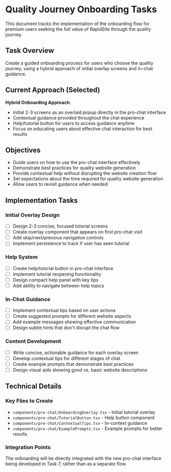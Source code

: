 # Quality Journey Onboarding Tasks

This document tracks the implementation of the onboarding flow for premium users seeking the full value of RapidSite through the quality journey.

## Task Overview

Create a guided onboarding process for users who choose the quality journey, using a hybrid approach of initial overlay screens and in-chat guidance.

## Current Approach (Selected)

**Hybrid Onboarding Approach**:

- Initial 2-3 screens as an overlaid popup directly in the pro-chat interface
- Contextual guidance provided throughout the chat experience
- Help/tutorial button for users to access guidance anytime
- Focus on educating users about effective chat interaction for best results

## Objectives

- Guide users on how to use the pro-chat interface effectively
- Demonstrate best practices for quality website generation
- Provide contextual help without disrupting the website creation flow
- Set expectations about the time required for quality website generation
- Allow users to revisit guidance when needed

## Implementation Tasks

### Initial Overlay Design

- [ ] Design 2-3 concise, focused tutorial screens
- [ ] Create overlay component that appears on first pro-chat visit
- [ ] Add skip/next/previous navigation controls
- [ ] Implement persistence to track if user has seen tutorial

### Help System

- [ ] Create help/tutorial button in pro-chat interface
- [ ] Implement tutorial reopening functionality
- [ ] Design compact help panel with key tips
- [ ] Add ability to navigate between help topics

### In-Chat Guidance

- [ ] Implement contextual tips based on user actions
- [ ] Create suggested prompts for different website aspects
- [ ] Add example messages showing effective communication
- [ ] Design subtle hints that don't disrupt the chat flow

### Content Development

- [ ] Write concise, actionable guidance for each overlay screen
- [ ] Develop contextual tips for different stages of chat
- [ ] Create example prompts that demonstrate best practices
- [ ] Design visual aids showing good vs. basic website descriptions

## Technical Details

### Key Files to Create

- `components/pro-chat/OnboardingOverlay.tsx` - Initial tutorial overlay
- `components/pro-chat/TutorialButton.tsx` - Help button component
- `components/pro-chat/ContextualTips.tsx` - In-context guidance
- `components/pro-chat/ExamplePrompts.tsx` - Example prompts for better results

### Integration Points

The onboarding will be directly integrated with the new pro-chat interface being developed in Task 7, rather than as a separate flow.
